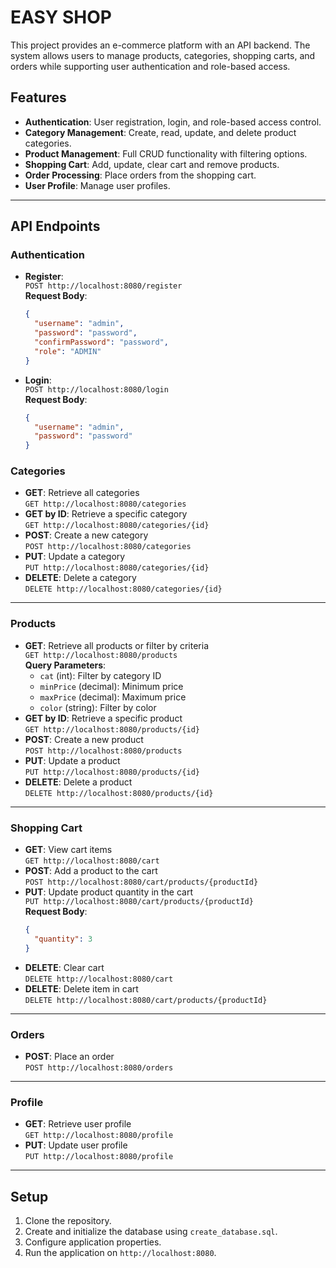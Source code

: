 # EASY SHOP

This project provides an e-commerce platform with an API backend. The system allows users to manage products, categories, shopping carts, and orders while supporting user authentication and role-based access.

## Features
- **Authentication**: User registration, login, and role-based access control.
- **Category Management**: Create, read, update, and delete product categories.
- **Product Management**: Full CRUD functionality with filtering options.
- **Shopping Cart**: Add, update, clear cart and remove products.
- **Order Processing**: Place orders from the shopping cart.
- **User Profile**: Manage user profiles.

---

## API Endpoints

### **Authentication**
- **Register**:  
  `POST http://localhost:8080/register`  
  **Request Body**:
  ```json
  {
    "username": "admin",
    "password": "password",
    "confirmPassword": "password",
    "role": "ADMIN"
  }
  ```
- **Login**:  
  `POST http://localhost:8080/login`  
  **Request Body**:
  ```json
  {
    "username": "admin",
    "password": "password"
  }
  ```

### **Categories**
- **GET**: Retrieve all categories  
  `GET http://localhost:8080/categories`
- **GET by ID**: Retrieve a specific category  
  `GET http://localhost:8080/categories/{id}`
- **POST**: Create a new category  
  `POST http://localhost:8080/categories`
- **PUT**: Update a category  
  `PUT http://localhost:8080/categories/{id}`
- **DELETE**: Delete a category  
  `DELETE http://localhost:8080/categories/{id}`

---

### **Products**
- **GET**: Retrieve all products or filter by criteria  
  `GET http://localhost:8080/products`  
  **Query Parameters**:
    - `cat` (int): Filter by category ID
    - `minPrice` (decimal): Minimum price
    - `maxPrice` (decimal): Maximum price
    - `color` (string): Filter by color
- **GET by ID**: Retrieve a specific product  
  `GET http://localhost:8080/products/{id}`
- **POST**: Create a new product  
  `POST http://localhost:8080/products`
- **PUT**: Update a product  
  `PUT http://localhost:8080/products/{id}`
- **DELETE**: Delete a product  
  `DELETE http://localhost:8080/products/{id}`

---

### **Shopping Cart**
- **GET**: View cart items  
  `GET http://localhost:8080/cart`
- **POST**: Add a product to the cart  
  `POST http://localhost:8080/cart/products/{productId}`
- **PUT**: Update product quantity in the cart  
  `PUT http://localhost:8080/cart/products/{productId}`  
  **Request Body**:
  ```json
  {
    "quantity": 3
  }
  ```
- **DELETE**: Clear cart  
  `DELETE http://localhost:8080/cart`
- **DELETE**: Delete item in cart  
    `DELETE http://localhost:8080/cart/products/{productId}`

---

### **Orders**
- **POST**: Place an order  
  `POST http://localhost:8080/orders`

---

### **Profile**
- **GET**: Retrieve user profile  
  `GET http://localhost:8080/profile`
- **PUT**: Update user profile  
  `PUT http://localhost:8080/profile`

---

## Setup

1. Clone the repository.
2. Create and initialize the database using `create_database.sql`.
3. Configure application properties.
4. Run the application on `http://localhost:8080`.


  
